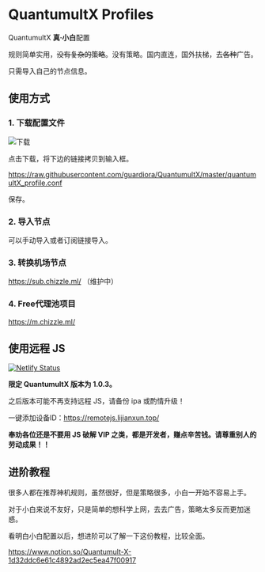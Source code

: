 # QuantumultX Profiles

QuantumultX **真·小白**配置

规则简单实用，~~没有复杂的策略~~。没有策略。国内直连，国外扶梯，去~~各种~~广告。

只需导入自己的节点信息。

## 使用方式

### 1. 下载配置文件

![下载](https://i.loli.net/2019/12/06/3VBawUXLrsMR8d9.jpg)

点击下载，将下边的链接拷贝到输入框。

https://raw.githubusercontent.com/guardiora/QuantumultX/master/quantumultX_profile.conf

保存。

### 2. 导入节点

可以手动导入或者订阅链接导入。
### 3. 转换机场节点
https://sub.chizzle.ml/ （维护中）

### 4. Free代理池项目
https://m.chizzle.ml/

## 使用远程 JS

[![Netlify Status](https://api.netlify.com/api/v1/badges/7043c3c1-7ee8-4158-883f-a321ac10f0c7/deploy-status)](https://app.netlify.com/sites/musing-galileo-d17927/deploys)

**限定 QuantumultX 版本为 1.0.3。**

之后版本可能不再支持远程 JS，请备份 ipa 或酌情升级！

一键添加设备ID：https://remotejs.lijianxun.top/

**奉劝各位还是不要用 JS 破解 VIP 之类，都是开发者，赚点辛苦钱。请尊重别人的劳动成果！！**

## 进阶教程

很多人都在推荐神机规则，虽然很好，但是策略很多，小白一开始不容易上手。

对于小白来说不友好，只是简单的想科学上网，去去广告，策略太多反而更加迷惑。

看明白小白配置以后，想进阶可以了解一下这份教程，比较全面。

https://www.notion.so/Quantumult-X-1d32ddc6e61c4892ad2ec5ea47f00917
